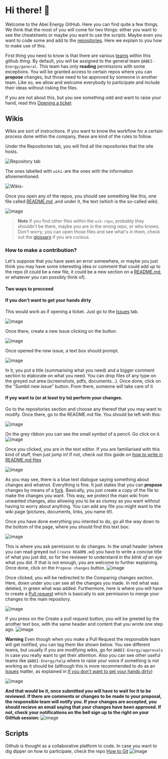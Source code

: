 # Hi there! 👋
Welcome to the Abei Energy GitHub. Here you can find quite a few things. We think that the most of you will come for two things: either you want to see the cheatsheets or maybe you want to use the scripts. Maybe even you want to code some and add to the [repositories](https://docs.github.com/es/get-started/quickstart/github-glossary#repository). Here we explain to you how to make use of this.

First thing you need to know is that there are various [teams](https://docs.github.com/es/get-started/quickstart/github-glossary#team) within this github _thing_. By default, you will be assigned to the general team ```@ABEI-Energy/general```. This team has only __reading__ permissions with some exceptions. You will be granted access to certain repos where you can **propose** changes, but those need to be approved by someone in another team. Like so, we allow and welcome everybody to participate and include their ideas without risking the files.

If you are not about this, but you see something odd and want to raise your hand, read this [Opening a ticket](-If-you-don't-want-to-get-your-hands-dirty)

## Wikis

Wikis are sort of instructions. If you want to know the workflow for a certain process done within the company, these are kind of the rules to follow. 

Under the Repositories tab, you will find all the repositories that the site hosts. 
 
![Repository tab](https://user-images.githubusercontent.com/118175657/203808037-ea339ebc-d868-4772-9b3b-a4da785d1517.png)

The ones labelled with ```wiki-```are the ones with the information aforementioned.

![Wikis-](https://user-images.githubusercontent.com/118175657/203818608-45cd1ac6-8742-41c7-be38-84daf1358618.png)

Once you open any of the repos, you should see something like this, one file called [README.md](https://docs.github.com/en/get-started/quickstart/github-glossary#readme)  ,and under it, the text (which is the so-called wiki).

![image](https://user-images.githubusercontent.com/118175657/203818440-dc1c2072-f607-416e-8927-820ac9b0097f.png)

>**Note**
>If you find other files within the ```wik-repo```, probably they shouldn't be there, maybe you are in the wrong repo, or who knows. Don't worry, you can open those files and see what's in them, check out the [glossary](https://docs.github.com/es/get-started/quickstart/github-glossary) if you are curious. 


### How to make a contribution?

Let's suppose that you have seen an error somewhere, or maybe you just think you may have some interesting idea or comment that could add up to the repo (it could be a new file, it could be a new section on a [README.md](https://docs.github.com/en/get-started/quickstart/github-glossary#readme), or whatever you can possibly think of).

#### Two ways to procceed
#### If you don't want to get your hands dirty

This would work as if opening a ticket. Just go to the [Issues](https://docs.github.com/es/get-started/quickstart/github-glossary#issue) tab. 

![image](https://user-images.githubusercontent.com/118175657/203834504-8c639074-b112-44f5-8fe3-6fd34531e3fb.png)

Once there, create a new issue clicking on the button. 

![image](https://user-images.githubusercontent.com/118175657/203835009-b564681d-e7df-4346-80ab-e5fdc844bbc1.png)

Once opened the new issue, a text box should prompt. 

![image](https://user-images.githubusercontent.com/118175657/203836550-266cb71c-dfd2-454b-9b39-edacefeb23d6.png)

In it, you put a title (summarising what you need) and a bigger comment section to elaborate on what you need. You can drop files of any type on the greyed out area (screenshots, pdfs, documents...). Once done, click on the "Sumbit new issue" button. From there, someone will take care of it 

#### If yoy want to (or at least try to) perform your changes. 
Go to the repositories section and choose any thereof that you may want to modify. Once there, go to the README.md file. You should be left with this:

![image](https://user-images.githubusercontent.com/118175657/203819332-dead0e55-5082-4051-b986-238ab48956eb.png)

On the grey ribbon you can see the small symbol of a pencil. Go click on it.  ![image](https://user-images.githubusercontent.com/118175657/203819793-0698a293-b0b2-43f2-a172-1ac0eadf9418.png)

Once you clicked, you are in the text editor. If you are familiarised with this kind of stuff, then just jump in! If not, check out this guide on [how to write in README.md files](https://docs.github.com/en/get-started/writing-on-github/getting-started-with-writing-and-formatting-on-github/basic-writing-and-formatting-syntax)

![image](https://user-images.githubusercontent.com/118175657/203820024-e33241e2-7ce0-4a11-94f0-a1e26a89f87e.png)

As you may see, there is a blue text dialogue saying something about changes and whatnot. Everything is fine. It just states that you can __propose__ changes by means of a [fork](https://docs.github.com/es/get-started/quickstart/github-glossary#fork). Basically, you just create a copy of the file to make the changes you want. This way, we protect the main wiki from unwanted changes, also allowing you to be as clumsy as you want without having to worry about anything. You can add any file you might want to the wiki page (pictures, documents, links, you name it!).

Once you have done everything you intented to do, go all the way down to the bottom of the page, where you should find this text box:

![image](https://user-images.githubusercontent.com/118175657/203821642-dc8da53c-c342-415d-818f-f7f5d5b4c11c.png)

This is where you ask permission to do changes. In the small header (where you can read greyed out ```Create README.md```) you have to write a concise title of what you just did, so for the reviewer to understand _in the blink of an eye_ what you did. If that is not enough, you are welcome to further explaining. Once done, click on the ```Propose changes``` button. 
![image](https://user-images.githubusercontent.com/118175657/203827067-7042c630-631b-42a2-bf99-38b86d47eaf1.png)

Once clicked, you will be redirected to the Comparing changes section. Here, down under you can see all the changes you made. In red what was deleted, in green what was added. Furthermore, here is where you will have to create a [Pull request](https://docs.github.com/es/get-started/quickstart/github-glossary#pull-request) which is basically to ask permission to merge your changes to the main repository.  

![image](https://user-images.githubusercontent.com/118175657/203827971-37788fc2-2349-4db5-aaa5-04fbccea26ae.png)

If you press on the Create a pull request button, you will be greeted by the another text box, with the same header and content that you wrote one step ago.
![image](https://user-images.githubusercontent.com/118175657/203828940-5b39d36d-25a3-4999-98dc-dac573a5e3ae.png)

**Warning**
Even though when you make a Pull Request the responsible team will get notified, you can tag them like shown below. You see different teams, but usually if you are modifying wikis, go for ```@ABEI-Energy/approvals``` in case you really want to get their attention. Also you can see other useful teams like ```@ABEI-Energy/help``` where to raise your voice if something is not working as it should be (although this is more recommended to do as an [Issues](https://docs.github.com/es/get-started/quickstart/github-glossary#issue) matter, as explained in [If you don't want to get your hands dirty](-If-you-don't-want-to-get-your-hands-dirty))

![image](https://user-images.githubusercontent.com/118175657/203831497-83502a77-783f-4027-a630-1ef3d4e533fc.png)

**And that would be it, once submitted you will have to wait for it to be reviewed. If there are comments or changes to be made to your proposal, the responsible team will notify you. If your changes are accepted, you should recieve an email saying that your changes have been approved. If not, check your notifications on the bell sign up to the right on your GitHub session:**
![image](https://user-images.githubusercontent.com/118175657/203838797-74717416-53de-4d7e-a9c9-9d42f3fe9bd9.png)

## Scripts

Github is thought as a collaborative platform to code. In case you want to dig dipper on how to participate, check the repo [How to Git](https://github.com/ABEI-Energy/wiki-how-to-git)
![image](https://user-images.githubusercontent.com/116873281/203840193-6b8fbf03-f369-4dd1-8fbc-d5567e85ab14.png)


